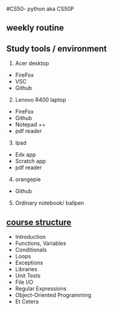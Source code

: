 #CS50- python
aka CS50P

## weekly routine



## Study tools / environment
1. Acer desktop
  - FireFox
  - VSC
  - Github

2. Lenovo R400 laptop
  - FireFox
  - Github
  - Notepad ++
  - pdf reader

3. Ipad 
  - Edx app
  - Scratch app
  - pdf reader

4. orangepie
  - Github 

5. Ordinary notebook/ ballpen


## [course structure](https://cs50.harvard.edu/python/2022/)

- Introduction
- Functions, Variables
- Conditionals
- Loops
- Exceptions
- Libraries
- Unit Tests
- File I/O
- Regular Expressions
- Object-Oriented Programming
- Et Cetera


